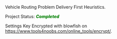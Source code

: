 Vehicle Routing Problem Delivery First Heuristics.

Project Status: <span style="color:green;font-weight:800">*Completed*</span>

Settings Key Encrypted with blowfish on https://www.tools4noobs.com/online_tools/encrypt/.